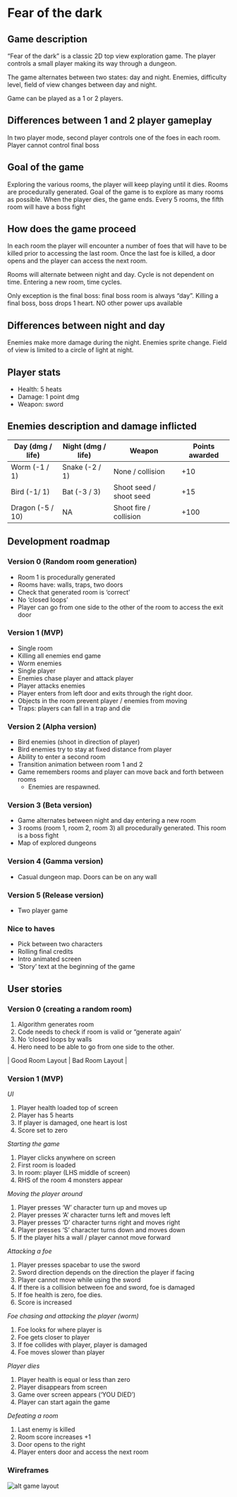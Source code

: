 # Fear of the dark
## Game description
“Fear of the dark” is a classic 2D top view exploration game.
The player controls a small player making its way through a dungeon. 

The game alternates between two states: day and night.
Enemies, difficulty level, field of view changes between day and night. 

Game can be played as a 1 or 2 players. 

## Differences between 1 and 2 player gameplay
In two player mode, second player controls one of the foes in each room. 
Player cannot control final boss

## Goal of the game
Exploring the various rooms, the player will keep playing until it dies.
Rooms are procedurally generated.
Goal of the game is to explore as many rooms as possible.
When the player dies, the game ends. 
Every 5 rooms, the fifth room will have a boss fight 

## How does the game proceed

In each room the player will encounter a number of foes that will have to be killed prior to accessing the last room. 
Once the last foe is killed, a door opens and the player can access the next room.

Rooms will alternate between night and day. Cycle is not dependent on time. 
Entering a new room, time cycles.
 
Only exception is the final boss: final boss room is always “day”.
Killing a final boss, boss drops 1 heart. NO other power ups available 

## Differences between night and day
Enemies make more damage during the night. 
Enemies sprite change.
Field of view is limited to a circle of light at night. 

## Player stats
* Health: 5 heats
* Damage: 1 point dmg
* Weapon: sword


## Enemies description and damage inflicted 

| Day (dmg / life) | Night (dmg / life) | Weapon | Points awarded |
| --- | --- | --- | --- |
| Worm (-1 / 1)    | Snake (-2 / 1)     | None / collision| +10 |
| Bird (-1/ 1) | Bat (-3 / 3) | Shoot seed / shoot seed | +15 |
| Dragon (-5 / 10) | NA | Shoot fire / collision | +100 |

## Development roadmap
### Version 0 (Random room generation)
* Room 1 is procedurally generated 
* Rooms have: walls, traps, two doors 
* Check that generated room is ‘correct’
* No ‘closed loops’ 
* Player can go from one side to the other of the room to access the exit door 

### Version 1 (MVP)
* Single room 
* Killing all enemies end game
* Worm enemies
* Single player
* Enemies chase player and attack player
* Player attacks enemies 
* Player enters from left door and exits through the right door. 
* Objects in the room prevent player / enemies from moving
* Traps: players can fall in a trap and die 

### Version 2 (Alpha version) 
* Bird enemies (shoot in direction of player)
* Bird enemies try to stay at fixed distance from player 
* Ability to enter a second room
* Transition animation between room 1 and 2
* Game remembers rooms and player can move back and forth between rooms
  * Enemies are respawned. 

### Version 3 (Beta version)
* Game alternates between night and day entering a new room
* 3 rooms (room 1, room 2, room 3) all procedurally generated. This room is a boss fight
* Map of explored dungeons

### Version 4 (Gamma version)
* Casual dungeon map. Doors can be on any wall

### Version 5 (Release version)
* Two player game 

### Nice to haves
* Pick between two characters 
* Rolling final credits
* Intro animated screen
* ‘Story’ text at the beginning of the game 


## User stories
### Version 0 (creating a random room)
1. Algorithm generates room 
2. Code needs to check if room is valid or “generate again’
3. No ‘closed loops by walls
4. Hero need to be able to go from one side to the other. 


| Good Room Layout | Bad Room Layout |


### Version 1 (MVP)
*UI*
1. Player health loaded top of screen
2. Player has 5 hearts
3. If player is damaged, one heart is lost
4. Score set to zero

*Starting the game*
1. Player clicks anywhere on screen
2. First room is loaded 
3. In room: player (LHS middle of screen)
4. RHS of the room 4 monsters appear

*Moving the player around*
1. Player presses ‘W’ character turn up and moves up
2. Player presses ‘A’ character turns left and moves left
3. Player presses ‘D’ character turns right and moves right
4. Player presses ‘S’ character turns down and moves down 
5. If the player hits a wall / player cannot move forward 

*Attacking a foe*
1. Player presses spacebar to use the sword
2. Sword direction depends on the direction the player if facing
3. Player cannot move while using the sword 
4. If there is a collision between foe and sword, foe is damaged
5. If foe health is zero, foe dies. 
6. Score is increased 

*Foe chasing and attacking the player (worm)*
1. Foe looks for where player is
2. Foe gets closer to player 
3. If foe collides with player, player is damaged 
4. Foe moves slower than player 

*Player dies*
1. Player health is equal or less than zero
2. Player disappears from screen
3. Game over screen appears (‘YOU DIED’)
4. Player can start again the game 

*Defeating a room*
1. Last enemy is killed
2. Room score increases +1 
3. Door opens to the right
4. Player enters door and access the next room

### Wireframes

![alt game layout](https://github.com/mightymitch86/FearOfTheDark/blob/master/wireframes/goodLayout.png "Game layout")
